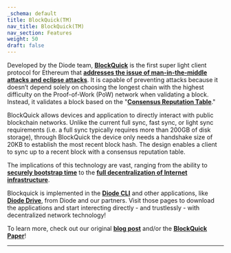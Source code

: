```yaml
---
_schema: default
title: BlockQuick(TM)
nav_title: BlockQuick(TM)
nav_section: Features
weight: 50
draft: false
---
```

Developed by the Diode team, <a href="https://diode.io/burning-platform-pki/blockquick-super-light-blockchain-client-for-trustless-time-19144/" target="_blank" rel="noopener"><strong>BlockQuick</strong></a> is the first super light client protocol for Ethereum that <a href="https://diode.io/blockchain/how-blockquick-super-light-client-protocol-can-help-mitigate-eclipse-attacks-19161/" target="_blank" rel="noopener"><strong>addresses the issue of man-in-the-middle attacks and eclipse attacks</strong></a>. It is capable of preventing attacks because it doesn’t depend solely on choosing the longest chain with the highest difficulty on the Proof-of-Work (PoW) network when validating a block. Instead, it validates a block based on the "[**Consensus Reputation Table**](https://cli.docs.diode.io/docs/features/what-is-blockquick-tm/)."

BlockQuick allows devices and application to directly interact with public blockchain networks. Unlike the current full sync, fast sync, or light sync requirements (i.e. a full sync typically requires more than 200GB of disk storage), through BlockQuick the device only needs a handshake size of 20KB to establish the most recent block hash. The design enables a client to sync up to a recent block with a consensus reputation table.

The implications of this technology are vast, ranging from the ability to <a href="https://diode.io/burning-platform-pki/why-we-cant-trust-network-time-19116/" target="_blank" rel="noopener"><strong>securely bootstrap time</strong></a> to the <a href="https://diode.io/dpki/how-decentralized-public-key-infrastructure-will-be-the-future-for-the-web-19148/" target="_blank" rel="noopener"><strong>full decentralization of Internet infrastructure</strong></a>.

Blockquick is implemented in the <a href="https://cli.docs.diode.io/" target="_blank" rel="noopener"><strong>Diode CLI</strong></a> and other applications, like [**Diode Drive**](https://app.docs.diode.io/), from Diode and our partners. Visit those pages to download the applications and start interecting directly - and trustlessly - with decentralized network technology!

To learn more, check out our original <a href="https://diode.io/burning-platform-pki/blockquick-super-light-blockchain-client-for-trustless-time-19144/" target="_blank" rel="noopener"><strong>blog post</strong></a> and/or the <a href="https://eprint.iacr.org/2019/579.pdf" target="_blank" rel="noopener"><strong>BlockQuick Paper</strong></a>!

---

&nbsp;